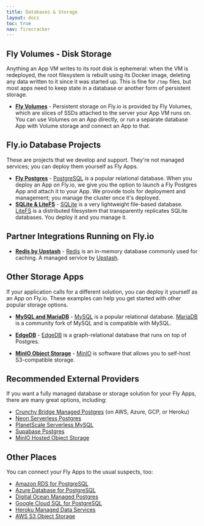 ```yaml
---
title: Databases & Storage
layout: docs
toc: true
nav: firecracker
---
```




## Fly Volumes - Disk Storage

Anything an App VM writes to its root disk is ephemeral: when the VM is redeployed, the root filesystem is rebuilt using its Docker image, deleting any data written to it since it was started up. This is fine for `/tmp` files, but most apps need to keep state in a database or another form of persistent storage.

- **[Fly Volumes](/docs/reference/volumes/)** - Persistent storage on Fly.io is provided by Fly Volumes, which are slices of SSDs attached to the server your App VM runs on. You can use Volumes on an App directly, or run a separate database App with Volume storage and connect an App to that.

## Fly.io Database Projects

These are projects that we develop and support. They're not managed services; you can deploy them yourself as Fly Apps.

- **[Fly Postgres](/docs/postgres/)** - [PostgreSQL](https://www.postgresql.org/) is a popular relational database. When you deploy an App on Fly.io, we give you the option to launch a Fly Postgres App and attach it to your App. We provide tools for deployment and management; you manage the cluster once it's deployed.
- **[SQLite & LiteFS](/docs/litefs/)** - [SQLite](https://www.sqlite.org/index.html) is a very lightweight file-based database. [LiteFS](/docs/litefs/) is a distributed filesystem that transparently replicates SQLite databases. You deploy it and you manage it.

## Partner Integrations Running on Fly.io

- **[Redis by Upstash](/docs/reference/redis/)** - [Redis](https://redis.io/) is an in-memory database commonly used for caching. A managed service by [Upstash](https://upstash.com/).

## Other Storage Apps

If your application calls for a different solution, you can deploy it yourself as an App on Fly.io. These examples can help you get started with other popular storage options.

- **[MySQL and MariaDB](/docs/app-guides/mysql-on-fly/)** - [MySQL](https://www.mysql.com/) is a popular relational database. [MariaDB](https://mariadb.org/) is a community fork of MySQL and is compatible with MySQL. 

- **[EdgeDB](/docs/app-guides/edgedb/)** - [EdgeDB](https://www.edgedb.com/) is a graph-relational database that runs on top of Postgres.

- **[MinIO Object Storage](/docs/app-guides/minio/)** - [MinIO](https://min.io/) is software that allows you to self-host S3-compatible storage. 

## Recommended External Providers

If you want a fully managed database or storage solution for your Fly Apps, there are many great options, including:

- [Crunchy Bridge Managed Postgres](https://www.crunchydata.com/products/crunchy-bridge) (on AWS, Azure, GCP, or Heroku)
- [Neon Serverless Postgres](https://neon.tech/)
- [PlanetScale Serverless MySQL](https://planetscale.com/)
- [Supabase Postgres](https://supabase.com/database)
- [MinIO Hosted Object Storage](https://min.io/)

## Other Places

You can connect your Fly Apps to the usual suspects, too:

- [Amazon RDS for PostgreSQL](https://aws.amazon.com/rds/postgresql/)
- [Azure Database for PostgreSQL](https://azure.microsoft.com/en-us/products/postgresql/#overview)
- [Digital Ocean Managed Postgres](https://www.digitalocean.com/products/managed-databases-postgresql)
- [Google Cloud SQL for PostgreSQL](https://cloud.google.com/sql/docs/postgres/)
- [Heroku Managed Data Services](https://www.heroku.com/managed-data-services)
- [AWS S3 Object Storage](https://aws.amazon.com/s3/)
